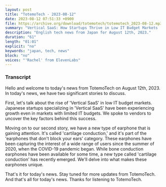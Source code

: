 ```yaml
---
layout: post
title: "TotemoTech - 2023-08-12"
date: 2023-08-12 07:51:33 +0900
file: https://archive.org/download/totemotech/totemotech_2023-08-12.mp3
summary: "Vertical SaaS: How Startups Thrive in Low IT Budget Markets | Niche Earphones: The Rise of Cartilage Conduction, & more…"
description: "English tech news from Japan for August 12th, 2023."
duration: "61"
length: "01:01"
explicit: "no"
keywords: "japan, tech, news"
block: "no"
voices: "'Rachel' from ElevenLabs"
---
```


### Transcript

Hello and welcome to today's news from TotemoTech on August 12th, 2023. In today's news, we have two significant stories to discuss.

First, let's talk about the rise of 'Vertical SaaS' in low IT budget markets. Japanese startups specializing in 'Vertical SaaS' have been experiencing growth even in markets with limited IT budgets. We spoke to vendors to uncover the key factors behind this success.

Moving on to our second story, we have a new type of earphone that is gaining attention. It's called 'cartilage conduction,' and it's part of the 'earphones that don't block your ears' category. These earphones have been capturing the interest of a wide range of users since the summer of 2020, when the COVID-19 pandemic began. While bone conduction earphones have been available for some time, a new type called 'cartilage conduction' has recently emerged. We'll delve into what makes these earphones unique.

That's it for today's news. Stay tuned for more updates from TotemoTech.   And that's all for today's news. Thanks for listening to TotemoTech.

